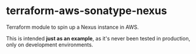 # terraform-aws-sonatype-nexus

Terraform module to spin up a Nexus instance in AWS.

This is intended **just as an example**, as it's never been tested in production,
only on development environments.
